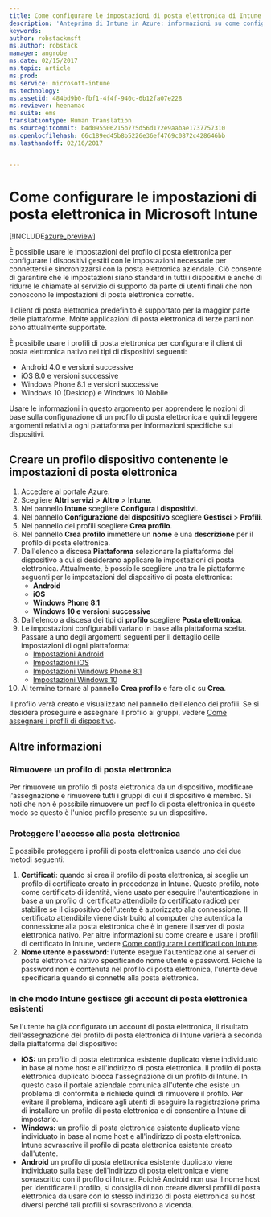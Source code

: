 ```yaml
---
title: Come configurare le impostazioni di posta elettronica di Intune | Anteprima di Intune in Azure | Documentazione Microsoft
description: 'Anteprima di Intune in Azure: informazioni su come configurare Intune per creare connessioni alla posta elettronica aziendale nei dispositivi gestiti.'
keywords: 
author: robstackmsft
ms.author: robstack
manager: angrobe
ms.date: 02/15/2017
ms.topic: article
ms.prod: 
ms.service: microsoft-intune
ms.technology: 
ms.assetid: 484bd9b0-fbf1-4f4f-940c-6b12fa07e228
ms.reviewer: heenamac
ms.suite: ems
translationtype: Human Translation
ms.sourcegitcommit: b4d095506215b775d56d172e9aabae1737757310
ms.openlocfilehash: 66c189ed45b8b5226e36ef4769c0872c428646bb
ms.lasthandoff: 02/16/2017


---
```


# <a name="how-to-configure-email-settings-in-microsoft-intune"></a>Come configurare le impostazioni di posta elettronica in Microsoft Intune

[!INCLUDE[azure_preview](../includes/azure_preview.md)]

È possibile usare le impostazioni del profilo di posta elettronica per configurare i dispositivi gestiti con le impostazioni necessarie per connettersi e sincronizzarsi con la posta elettronica aziendale. Ciò consente di garantire che le impostazioni siano standard in tutti i dispositivi e anche di ridurre le chiamate al servizio di supporto da parte di utenti finali che non conoscono le impostazioni di posta elettronica corrette.

Il client di posta elettronica predefinito è supportato per la maggior parte delle piattaforme. Molte applicazioni di posta elettronica di terze parti non sono attualmente supportate.

È possibile usare i profili di posta elettronica per configurare il client di posta elettronica nativo nei tipi di dispositivi seguenti:

- Android 4.0 e versioni successive
- iOS 8.0 e versioni successive
- Windows Phone 8.1 e versioni successive
- Windows 10 (Desktop) e Windows 10 Mobile

Usare le informazioni in questo argomento per apprendere le nozioni di base sulla configurazione di un profilo di posta elettronica e quindi leggere argomenti relativi a ogni piattaforma per informazioni specifiche sui dispositivi.

## <a name="create-a-device-profile-containing-email-settings"></a>Creare un profilo dispositivo contenente le impostazioni di posta elettronica

1. Accedere al portale Azure.
2. Scegliere **Altri servizi** > **Altro** > **Intune**.
3. Nel pannello **Intune** scegliere **Configura i dispositivi**.
2. Nel pannello **Configurazione del dispositivo** scegliere **Gestisci** > **Profili**.
3. Nel pannello dei profili scegliere **Crea profilo**.
4. Nel pannello **Crea profilo** immettere un **nome** e una **descrizione** per il profilo di posta elettronica.
5. Dall'elenco a discesa **Piattaforma** selezionare la piattaforma del dispositivo a cui si desiderano applicare le impostazioni di posta elettronica. Attualmente, è possibile scegliere una tra le piattaforme seguenti per le impostazioni del dispositivo di posta elettronica:
    - **Android**
    - **iOS**
    - **Windows Phone 8.1**
    - **Windows 10 e versioni successive**
6. Dall'elenco a discesa dei tipi di **profilo** scegliere **Posta elettronica**.
7. Le impostazioni configurabili variano in base alla piattaforma scelta. Passare a uno degli argomenti seguenti per il dettaglio delle impostazioni di ogni piattaforma:
    - [Impostazioni Android](email-profile-settings-for-android.md)
    - [Impostazioni iOS](email-profile-settings-for-ios.md)
    - [Impostazioni Windows Phone 8.1](email-profile-settings-for-windows-phone-8-1.md)
    - [Impostazioni Windows 10](email-profile-settings-for-windows-10.md)
8. Al termine tornare al pannello **Crea profilo** e fare clic su **Crea**.

Il profilo verrà creato e visualizzato nel pannello dell'elenco dei profili.
Se si desidera proseguire e assegnare il profilo ai gruppi, vedere [Come assegnare i profili di dispositivo](how-to-assign-device-profiles.md).

## <a name="further-information"></a>Altre informazioni

### <a name="remove-an-email-profile"></a>Rimuovere un profilo di posta elettronica

Per rimuovere un profilo di posta elettronica da un dispositivo, modificare l'assegnazione e rimuovere tutti i gruppi di cui il dispositivo è membro. Si noti che non è possibile rimuovere un profilo di posta elettronica in questo modo se questo è l'unico profilo presente su un dispositivo.

### <a name="securing-email-access"></a>Proteggere l'accesso alla posta elettronica

È possibile proteggere i profili di posta elettronica usando uno dei due metodi seguenti:

1. **Certificati**: quando si crea il profilo di posta elettronica, si sceglie un profilo di certificato creato in precedenza in Intune. Questo profilo, noto come certificato di identità, viene usato per eseguire l'autenticazione in base a un profilo di certificato attendibile (o certificato radice) per stabilire se il dispositivo dell'utente è autorizzato alla connessione. Il certificato attendibile viene distribuito al computer che autentica la connessione alla posta elettronica che è in genere il server di posta elettronica nativo.
Per altre informazioni su come creare e usare i profili di certificato in Intune, vedere [Come configurare i certificati con Intune](/intune-azure/configure-devices/how-to-configure-certificates).
2. **Nome utente e password**: l'utente esegue l'autenticazione al server di posta elettronica nativo specificando nome utente e password.
Poiché la password non è contenuta nel profilo di posta elettronica, l'utente deve specificarla quando si connette alla posta elettronica.


### <a name="how-intune-handles-existing-email-accounts"></a>In che modo Intune gestisce gli account di posta elettronica esistenti

Se l'utente ha già configurato un account di posta elettronica, il risultato dell'assegnazione del profilo di posta elettronica di Intune varierà a seconda della piattaforma del dispositivo:

- **iOS:** un profilo di posta elettronica esistente duplicato viene individuato in base al nome host e all'indirizzo di posta elettronica. Il profilo di posta elettronica duplicato blocca l'assegnazione di un profilo di Intune. In questo caso il portale aziendale comunica all'utente che esiste un problema di conformità e richiede quindi di rimuovere il profilo. Per evitare il problema, indicare agli utenti di eseguire la registrazione prima di installare un profilo di posta elettronica e di consentire a Intune di impostarlo.
- **Windows:** un profilo di posta elettronica esistente duplicato viene individuato in base al nome host e all'indirizzo di posta elettronica. Intune sovrascrive il profilo di posta elettronica esistente creato dall'utente.
- **Android** un profilo di posta elettronica esistente duplicato viene individuato sulla base dell'indirizzo di posta elettronica e viene sovrascritto con il profilo di Intune.
Poiché Android non usa il nome host per identificare il profilo, si consiglia di non creare diversi profili di posta elettronica da usare con lo stesso indirizzo di posta elettronica su host diversi perché tali profili si sovrascrivono a vicenda.

